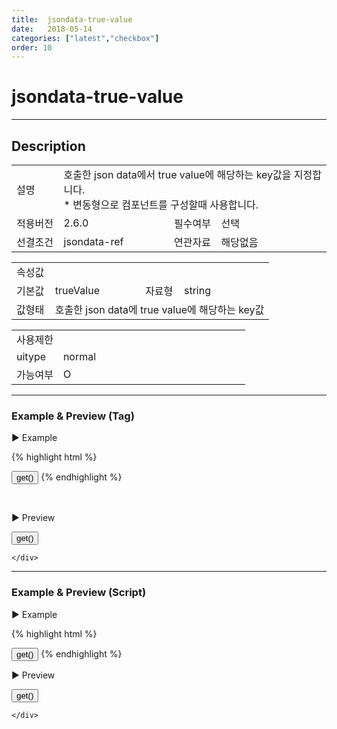 ```yaml
---
title:  jsondata-true-value
date:   2018-05-14
categories: ["latest","checkbox"]
order: 10
---
```


jsondata-true-value
===

---

## Description

<table style="width:100%">
    <colgroup>
        <col width="15%"/>
        <col width="35%"/>
        <col width="15%"/>
        <col width="35%"/>
    </colgroup>
    <tr>
        <td class="tdTitle tdBg">설명</td>
        <td colspan="3">
            호출한 json data에서 true value에 해당하는 key값을 지정합니다.<br>
            * 변동형으로 컴포넌트를 구성할때 사용합니다.
        </td>
    </tr>
    <tr>
        <td class="tdTitle tdBg">적용버전</td>
        <td>2.6.0</td>
        <td class="tdTitle tdBg">필수여부</td>
        <td>선택</td>
    </tr>
    <tr>
        <td class="tdTitle tdBg">선결조건</td>
        <td>jsondata-ref</td>
        <td class="tdTitle tdBg">연관자료</td>
        <td>해당없음</td>
    </tr>
</table>
<table style="width:100%">
    <colgroup>
        <col width="15%"/>
        <col width="35%"/>
        <col width="15%"/>
        <col width="35%"/>
    </colgroup>
    <tr>
        <td class="tdTitle tdBg tdCenter" colspan="4">속성값</td>
    </tr>
    <tr>
        <td class="tdTitle tdBg">기본값</td>
        <td>trueValue</td>
        <td class="tdTitle tdBg">자료형</td>
        <td>string</td>
    </tr>
    <tr>
        <td class="tdTitle tdBg">값형태</td>
        <td colspan="3">호출한 json data에 true value에 해당하는 key값</td>
    </tr>
</table>
<table style="width:100%">
    <colgroup>
        <col width="20%"/>
        <col width="20%"/>
        <col width="20%"/>
        <col width="20%"/>
        <col width="20%"/>
    </colgroup>
    <tr>
        <td class="tdTitle tdBg tdCenter" colspan="5">사용제한</td>
    </tr>
    <tr>
        <td class="tdTitle tdBg">uitype</td>
        <td class="tdCenter">normal</td>
        <td></td>
        <td></td>
        <td></td>
    </tr>
    <tr>
        <td class="tdTitle tdBg">가능여부</td>
        <td class="tdBlue tdCenter">O</td>
        <td></td>
        <td></td>
        <td></td>
    </tr>
</table>

---
### Example & Preview (Tag)

<script>
    var SBUxData = [
        { text : "SBUx Checkbox1", tValueKey : "True" },
        { text : "SBUx Checkbox2", tValueKey : "참" },
        { text : "SBUx Checkbox3", tValueKey : "1" }
    ];
</script>

<sbux-tabs id="exTab1" name="exTab1" uitype="normal" title-target-id-array="exTab1_1" title-text-array="normal (변동형)">
</sbux-tabs>
<div class="tab-content">
    <div id="exTab1_1">

▶ Example

{% highlight html %}
<script>
    var SBUxData = [
        { text : "SBUx Checkbox1", tValueKey : "True" },
        { text : "SBUx Checkbox2", tValueKey : "참" },
        { text : "SBUx Checkbox3", tValueKey : "1" }
    ];
</script>
<sbux-checkbox id="sbIdx1" name="sbTagNm1" uitype="normal" jsondata-ref="SBUxData" jsondata-true-value="tValueKey"></sbux-checkbox>
<input type="button" value="get()" onclick="alert(JSON.stringify(SBUxMethod.get('sbTagNm1')))">
{% endhighlight %}

<br>

▶ Preview

<sbux-checkbox id="sbIdx1" name="sbTagNm1" uitype="normal" jsondata-ref="SBUxData" jsondata-true-value="tValueKey"></sbux-checkbox>
<input type="button" value="get()" onclick="alert(JSON.stringify(SBUxMethod.get('sbTagNm1')))">

    </div>
</div>

---
### Example & Preview (Script)

<sbux-tabs id="exTab2" name="exTab2" uitype="normal" title-target-id-array="exTab2_1" title-text-array="normal(변동형)">
</sbux-tabs>
<div class="tab-content">
    <div id="exTab2_1">

▶ Example

{% highlight html %}
<div id="sbArea1"></div>
<input type="button" value="get()" onclick="alert(JSON.stringify(SBUxMethod.get('sbScriptNm')))">
<script>
    var SBUxData = [
        { text : "SBUx Checkbox1", tValueKey : "True" },
        { text : "SBUx Checkbox2", tValueKey : "참" },
        { text : "SBUx Checkbox3", tValueKey : "1" }
    ];
    $(document).ready(function(){
        $('#sbArea1').sbCheckbox({
            name : 'sbScriptNm',
            uitype : 'normal',
            jsondataRef : 'SBUxData',
            jsondataTrueValue : 'tValueKey'
        });
    }); 
</script>
{% endhighlight %}

<br>

▶ Preview 

<div id="sbArea1"></div>
<input type="button" value="get()" onclick="alert(JSON.stringify(SBUxMethod.get('sbScriptNm')))">
<script>
    $(document).ready(function(){
        $('#sbArea1').sbCheckbox({
            name : 'sbScriptNm',
            uitype : 'normal',
            jsondataRef : 'SBUxData',
            jsondataTrueValue : 'tValueKey'
        });
    });  
</script>

    </div>
</div>